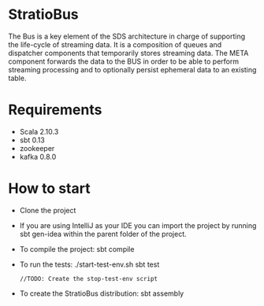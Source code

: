 StratioBus
==========

The Bus is a key element of the SDS architecture in charge of supporting the life-cycle of streaming data. It is a composition of queues and dispatcher components that temporarily stores streaming data. The META component forwards the data to the BUS in order to be able to perform streaming processing and to optionally persist ephemeral data to an existing table.

Requirements
============

  * Scala 2.10.3
  * sbt 0.13
  * zookeeper
  * kafka 0.8.0

How to start
============

  * Clone the project

  * If you are using IntelliJ as your IDE you can import the project by running sbt gen-idea within the parent folder of the project. 

  * To compile the project:
        sbt compile

  * To run the tests:
        ./start-test-env.sh 
        sbt test

        //TODO: Create the stop-test-env script

  * To create the StratioBus distribution:
        sbt assembly

 